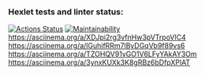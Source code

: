 ### Hexlet tests and linter status:
[![Actions Status](https://github.com/eldaromv/frontend-project-44/actions/workflows/hexlet-check.yml/badge.svg)](https://github.com/eldaromv/frontend-project-44/actions)
[![Maintainability](https://api.codeclimate.com/v1/badges/36a386a5d040c0f4cafa/maintainability)](https://codeclimate.com/github/eldaromv/frontend-project-44/maintainability)
https://asciinema.org/a/XDJpi2rg3vfnHw3pVTrpoVlC4
https://asciinema.org/a/lGuhifRRm7lByDGqVb9f89vs6
https://asciinema.org/a/TZOHQV91vGO1V6LFyYAkAY3Om
https://asciinema.org/a/3ynxKUXk3K8gRBz6bDfpXPlAT